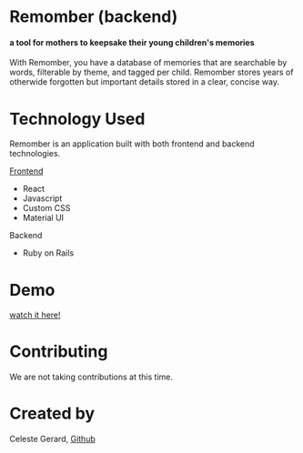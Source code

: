 # Remomber (backend)
#### a tool for mothers to keepsake their young children's memories ####

With Remomber, you have a database of memories that are searchable by words, filterable by theme, and tagged per child. Remomber stores years of otherwide forgotten but important details stored in a clear, concise way. 

# Technology Used
Remomber is an application built with both frontend and backend technologies.

[Frontend](https://github.com/celestegerard/remomber_f)
  * React
  * Javascript
  * Custom CSS
  * Material UI
  
  Backend
  * Ruby on Rails

# Demo
[watch it here!](https://www.youtube.com/watch?v=ZIZvbi9XrBE&feature=youtu.be)

# Contributing
We are not taking contributions at this time.

# Created by
Celeste Gerard, [Github](https://github.com/celestegerard)
